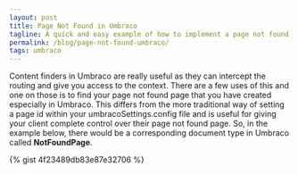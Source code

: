 ```yaml
---
layout: post
title: Page Not Found in Umbraco
tagline: A quick and easy example of how to implement a page not found content finder in Umbraco.
permalink: /blog/page-not-found-umbraco/
tags: umbraco
---
```


Content finders in Umbraco are really useful as they can intercept the routing and give you access to the context. There are a few uses of this and one on those is to find your page not found page that you have created especially in Umbraco. This differs from the more traditional way of setting a page id within your umbracoSettings.config file and is useful for giving your client complete control over their page not found page. So, in the example below, there would be a corresponding document type in Umbraco called **NotFoundPage**.

{% gist 4f23489db83e87e32706 %}